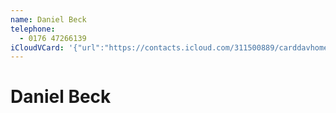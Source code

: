 ```yaml
---
name: Daniel Beck
telephone:
  - 0176 47266139
iCloudVCard: '{"url":"https://contacts.icloud.com/311500889/carddavhome/card/6841C374-42A8-4B9C-B05B-A32B437433A3.vcf","etag":"\"kmfhal3x\"","data":"BEGIN:VCARD\r\nVERSION:3.0\r\nFN:\r\nN:Beck;Daniel;;;\r\nUID:CCFC468F-003F-4E85-8B4D-26E437035CDC\r\nPRODID:-//Apple Inc.//iOS 11.3//EN\r\nREV:2025-04-03T22:18:33Z\r\nORG:;\r\nTEL:0176 47266139\r\nEND:VCARD"}'
---
```

# Daniel Beck